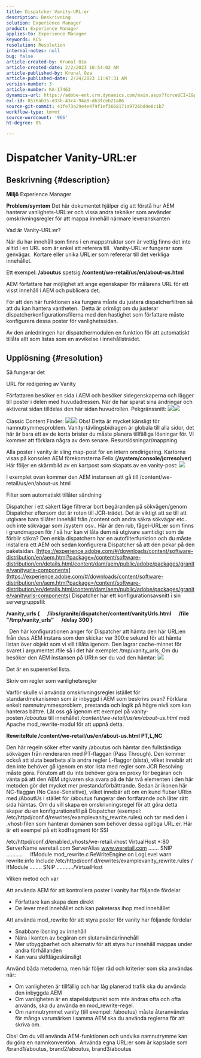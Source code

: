 ```yaml
---
title: Dispatcher Vanity-URL:er
description: Beskrivning
solution: Experience Manager
product: Experience Manager
applies-to: Experience Manager
keywords: KCS
resolution: Resolution
internal-notes: null
bug: false
article-created-by: Krunal Oza
article-created-date: 2/2/2023 10:54:02 AM
article-published-by: Krunal Oza
article-published-date: 2/24/2023 11:47:31 AM
version-number: 3
article-number: KA-17463
dynamics-url: https://adobe-ent.crm.dynamics.com/main.aspx?forceUCI=1&pagetype=entityrecord&etn=knowledgearticle&id=9a85c1e3-e7a2-ed11-aad1-6045bd006149
exl-id: 8576ab35-d33b-43c4-94a8-d63fceb21a86
source-git-commit: 41fe73a29e4e479f1ef3668171a9726bd4e8c1b7
workflow-type: tm+mt
source-wordcount: '966'
ht-degree: 0%

---
```


# Dispatcher Vanity-URL:er

## Beskrivning {#description}

<b>Miljö</b>
Experience Manager


<b>Problem/symtom</b>
Det här dokumentet hjälper dig att förstå hur AEM hanterar vanlighets-URL:er och vissa andra tekniker som använder omskrivningsregler för att mappa innehåll närmare leveranskanten

Vad är Vanity-URL:er?

När du har innehåll som finns i en mappstruktur som är vettig finns det inte alltid i en URL som är enkel att referera till.  Vanity-URL:er fungerar som genvägar.  Kortare eller unika URL:er som refererar till det verkliga innehållet.

Ett exempel: <b>/aboutus</b> spetsig <b>/content/we-retail/us/en/about-us.html</b>

AEM författare har möjlighet att ange egenskaper för målarens URL för ett visst innehåll i AEM och publicera det.

För att den här funktionen ska fungera måste du justera dispatcherfiltren så att du kan hantera vantheten.  Detta är orimligt om du justerar dispatcherkonfigurationsfilerna med den hastighet som författare måste konfigurera dessa poster för vanlighetssidan.

Av den anledningen har dispatchermodulen en funktion för att automatiskt tillåta allt som listas som en avvikelse i innehållsträdet.


## Upplösning {#resolution}


Så fungerar det


URL för redigering av Vanity

Författaren besöker en sida i AEM och besöker sidegenskaperna och lägger till poster i delen med huvudadressen.
När de har sparat sina ändringar och aktiverat sidan tilldelas den här sidan huvudrollen.
Pekgränssnitt:
![](assets/c1e59dbd-38b4-ed11-83fe-6045bd006149.png)![](assets/c3e59dbd-38b4-ed11-83fe-6045bd006149.png)


Classic Content Finder:
![](assets/c2e59dbd-38b4-ed11-83fe-6045bd006149.png)![](assets/c4e59dbd-38b4-ed11-83fe-6045bd006149.png)
Obs! Detta är mycket känsligt för namnutrymmesproblem.
Vanity-tävlingsbidragen är globala till alla sidor, det här är bara ett av de korta brister du måste planera tillfälliga lösningar för. Vi kommer att förklara några av dem senare.
Resurslösningar/mappning

Alla poster i vanity är sling map-post för en intern omdirigering.
Kartorna visas på konsolen AEM förekomsterna Felix (<b>/system/console/jcrresolver</b>) Här följer en skärmbild av en kartpost som skapats av en vanity-post:
![](assets/c5e59dbd-38b4-ed11-83fe-6045bd006149.png)



I exemplet ovan kommer den AEM instansen att gå till /content/we-retail/us/en/about-us.html

Filter som automatiskt tillåter sändning

Dispatcher i ett säkert läge filtrerar bort begäranden på sökvägen/genom Dispatcher eftersom det är roten till JCR-trädet.
Det är viktigt att se till att utgivare bara tillåter innehåll från /content och andra säkra sökvägar etc.. och inte sökvägar som /system osv.. Här är den rub, fågel-URL:er som finns i grundmappen för / så hur kan vi låta dem nå utgivare samtidigt som de förblir säkra?
Den enkla dispatchern har en autofilterfunktion och du måste installera ett AEM och sedan konfigurera Dispatcher så att den pekar på den paketsidan.
[https://experience.adobe.com/#/downloads/content/software-distribution/en/aem.html?package=/content/software-distribution/en/details.html/content/dam/aem/public/adobe/packages/granite/vanityurls-components](https://experience.adobe.com/#/downloads/content/software-distribution/en/aem.html?package=/content/software-distribution/en/details.html/content/dam/aem/public/adobe/packages/granite/vanityurls-components)
Dispatcher har ett konfigurationsavsnitt i sin servergruppsfil:


<b>/vanity_urls {</b><b> </b><b>    </b><b> </b><b>/libs/granite/dispatcher/content/vanityUrls.html</b><b> </b><b>    </b><b> </b><b>/file &quot;/tmp/vanity_urls&quot;</b><b> </b><b>    </b><b> </b><b>/delay 300</b><b> </b><b>}</b>

 
Den här konfigurationen anger för Dispatcher att hämta den här URL:en från dess AEM instans som den skickar var 300:e sekund för att hämta listan över objekt som vi vill tillåta igenom.
Den lagrar cache-minnet för svaret i argumentet /file så i det här exemplet /tmp/vanity_urls. Om du besöker den AEM instansen på URI:n ser du vad den hämtar:
![](assets/c6e59dbd-38b4-ed11-83fe-6045bd006149.png)



Det är en superenkel lista.

Skriv om regler som vanlighetsregler

Varför skulle vi använda omskrivningsregler istället för standardmekanismen som är inbyggd i AEM som beskrivs ovan?
Förklara enkelt namnutrymmesproblem, prestanda och logik på högre nivå som kan hanteras bättre.
Låt oss gå igenom ett exempel på vanity-posten */aboutus* till innehållet */content/we-retail/us/en/about-us.html* med Apache mod_rewrite-modul för att uppnå detta.

<b>RewriteRule /content/we-retail/us/en/about-us.html PT,L,NC</b>


Den här regeln söker efter vanity /aboutus och hämtar den fullständiga sökvägen från renderaren med PT-flaggan (Pass Through).
Den kommer också att sluta bearbeta alla andra regler L-flaggor (sista), vilket innebär att den inte behöver gå igenom en stor lista med regler som JCR Resolving måste göra.
Förutom att du inte behöver göra en proxy för begäran och vänta på att den AEM utgivaren ska svara på de här två elementen i den här metoden gör det mycket mer prestandaförbättrande.
Sedan är ikonen här NC-flaggan (No Case-Sensitive), vilket innebär att om en kund flubar URI:n med /AboutUs i stället för /aboutus fungerar den fortfarande och låter rätt sida hämtas.
Om du vill skapa en omskrivningsregel för att göra detta skapar du en konfigurationsfil på Dispatcher (exempel: /etc/httpd/conf.d/rewrites/examplevanity_rewrite.rules) och tar med den i .vhost-filen som hanterar domänen som behöver dessa ogiltiga URL:er.
Här är ett exempel på ett kodfragment för SSI

/etc/httpd/conf.d/enabled_vhosts/we-retail.vhost VirtualHost \*:80 ServerName weretail.com ServerAlias www.weretail.com ....... SNIP ...........     IfModule mod_rewrite.c ReWriteEngine on LogLevel warn rewrite:info Include /etc/httpd/conf.d/rewrites/examplevanity_rewrite.rules / IfModule ........ SNIP .........../VirtualHost



Vilken metod och var


Att använda AEM för att kontrollera poster i vanity har följande fördelar

- Författare kan skapa dem direkt
- De lever med innehållet och kan paketeras ihop med innehållet


Att använda mod_rewrite för att styra poster för vanity har följande fördelar

- Snabbare lösning av innehåll
- Nära i kanten av begäran om slutanvändarinnehåll
- Mer utbyggbarhet och alternativ för att styra hur innehåll mappas under andra förhållanden
- Kan vara skiftlägeskänsligt


Använd båda metoderna, men här följer råd och kriterier som ska användas när:

- Om vanligheten är tillfällig och har låg planerad trafik ska du använda den inbyggda AEM
- Om vanligheten är en stapelslutpunkt som inte ändras ofta och ofta används, ska du använda en mod_rewrite-regel.
- Om namnutrymmet vanity (till exempel: /aboutus) måste återanvändas för många varumärken i samma AEM ska du använda reglerna för att skriva om.


Obs! Om du vill använda AEM-funktionen och undvika namnutrymme kan du göra en namnkonvention.  Använda egna URL:er som är kapslade som /brand1/aboutus, brand2/aboutus, brand3/aboutus

